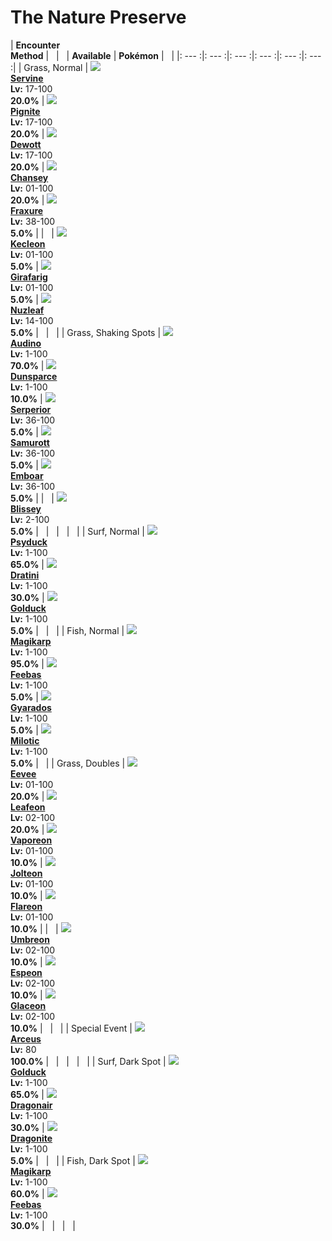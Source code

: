 # The Nature Preserve

| __Encounter<br>Method__ | &nbsp; | &nbsp; | __Available__ | __Pokémon__ | &nbsp; |
|: --- :|: --- :|: --- :|: --- :|: --- :|: --- :|
| Grass, Normal | ![][496] <br> __[Servine]__ <br> __Lv:__ 17-100 <br> __20.0%__ | ![][499] <br> __[Pignite]__ <br> __Lv:__ 17-100 <br> __20.0%__ | ![][502] <br> __[Dewott]__ <br> __Lv:__ 17-100 <br> __20.0%__ | ![][113] <br> __[Chansey]__ <br> __Lv:__ 01-100 <br> __20.0%__ | ![][611] <br> __[Fraxure]__ <br> __Lv:__ 38-100 <br> __5.0%__ |
| &nbsp; | ![][352] <br> __[Kecleon]__ <br> __Lv:__ 01-100 <br> __5.0%__ | ![][203] <br> __[Girafarig]__ <br> __Lv:__ 01-100 <br> __5.0%__ | ![][274] <br> __[Nuzleaf]__ <br> __Lv:__ 14-100 <br> __5.0%__ | &nbsp; | &nbsp; |
| Grass, Shaking Spots | ![][531] <br> __[Audino]__ <br> __Lv:__ 1-100 <br> __70.0%__ | ![][206] <br> __[Dunsparce]__ <br> __Lv:__ 1-100 <br> __10.0%__ | ![][497] <br> __[Serperior]__ <br> __Lv:__ 36-100 <br> __5.0%__ | ![][503] <br> __[Samurott]__ <br> __Lv:__ 36-100 <br> __5.0%__ | ![][500] <br> __[Emboar]__ <br> __Lv:__ 36-100 <br> __5.0%__ |
| &nbsp; | ![][242] <br> __[Blissey]__ <br> __Lv:__ 2-100 <br> __5.0%__ | &nbsp; | &nbsp; | &nbsp; | &nbsp; |
| Surf, Normal | ![][54] <br> __[Psyduck]__ <br> __Lv:__ 1-100 <br> __65.0%__ | ![][147] <br> __[Dratini]__ <br> __Lv:__ 1-100 <br> __30.0%__ | ![][55] <br> __[Golduck]__ <br> __Lv:__ 1-100 <br> __5.0%__ | &nbsp; | &nbsp; |
| Fish, Normal | ![][129] <br> __[Magikarp]__ <br> __Lv:__ 1-100 <br> __95.0%__ | ![][349] <br> __[Feebas]__ <br> __Lv:__ 1-100 <br> __5.0%__ | ![][130] <br> __[Gyarados]__ <br> __Lv:__ 1-100 <br> __5.0%__ | ![][350] <br> __[Milotic]__ <br> __Lv:__ 1-100 <br> __5.0%__ | &nbsp; |
| Grass, Doubles | ![][133] <br> __[Eevee]__ <br> __Lv:__ 01-100 <br> __20.0%__ | ![][470] <br> __[Leafeon]__ <br> __Lv:__ 02-100 <br> __20.0%__ | ![][134] <br> __[Vaporeon]__ <br> __Lv:__ 01-100 <br> __10.0%__ | ![][135] <br> __[Jolteon]__ <br> __Lv:__ 01-100 <br> __10.0%__ | ![][136] <br> __[Flareon]__ <br> __Lv:__ 01-100 <br> __10.0%__ |
| &nbsp; | ![][197] <br> __[Umbreon]__ <br> __Lv:__ 02-100 <br> __10.0%__ | ![][196] <br> __[Espeon]__ <br> __Lv:__ 02-100 <br> __10.0%__ | ![][471] <br> __[Glaceon]__ <br> __Lv:__ 02-100 <br> __10.0%__ | &nbsp; | &nbsp; |
| Special Event | ![][493] <br> __[Arceus]__ <br> __Lv:__ 80 <br> __100.0%__ | &nbsp; | &nbsp; | &nbsp; | &nbsp; |
| Surf, Dark Spot | ![][55] <br> __[Golduck]__ <br> __Lv:__ 1-100 <br> __65.0%__ | ![][148] <br> __[Dragonair]__ <br> __Lv:__ 1-100 <br> __30.0%__ | ![][149] <br> __[Dragonite]__ <br> __Lv:__ 1-100 <br> __5.0%__ | &nbsp; | &nbsp; |
| Fish, Dark Spot | ![][129] <br> __[Magikarp]__ <br> __Lv:__ 1-100 <br> __60.0%__ | ![][349] <br> __[Feebas]__ <br> __Lv:__ 1-100 <br> __30.0%__ | &nbsp; | &nbsp; | &nbsp; |


[496]: ../img/animated/496.gif
[Servine]: ../../pokemons/496/
[499]: ../img/animated/499.gif
[Pignite]: ../../pokemons/499/
[502]: ../img/animated/502.gif
[Dewott]: ../../pokemons/502/
[113]: ../img/animated/113.gif
[Chansey]: ../../pokemons/113/
[611]: ../img/animated/611.gif
[Fraxure]: ../../pokemons/611/
[352]: ../img/animated/352.gif
[Kecleon]: ../../pokemons/352/
[203]: ../img/animated/203.gif
[Girafarig]: ../../pokemons/203/
[274]: ../img/animated/274.gif
[Nuzleaf]: ../../pokemons/274/
[531]: ../img/animated/531.gif
[Audino]: ../../pokemons/531/
[206]: ../img/animated/206.gif
[Dunsparce]: ../../pokemons/206/
[497]: ../img/animated/497.gif
[Serperior]: ../../pokemons/497/
[503]: ../img/animated/503.gif
[Samurott]: ../../pokemons/503/
[500]: ../img/animated/500.gif
[Emboar]: ../../pokemons/500/
[242]: ../img/animated/242.gif
[Blissey]: ../../pokemons/242/
[54]: ../img/animated/54.gif
[Psyduck]: ../../pokemons/054/
[147]: ../img/animated/147.gif
[Dratini]: ../../pokemons/147/
[55]: ../img/animated/55.gif
[Golduck]: ../../pokemons/055/
[129]: ../img/animated/129.gif
[Magikarp]: ../../pokemons/129/
[349]: ../img/animated/349.gif
[Feebas]: ../../pokemons/349/
[130]: ../img/animated/130.gif
[Gyarados]: ../../pokemons/130/
[350]: ../img/animated/350.gif
[Milotic]: ../../pokemons/350/
[133]: ../img/animated/133.gif
[Eevee]: ../../pokemons/133/
[470]: ../img/animated/470.gif
[Leafeon]: ../../pokemons/470/
[134]: ../img/animated/134.gif
[Vaporeon]: ../../pokemons/134/
[135]: ../img/animated/135.gif
[Jolteon]: ../../pokemons/135/
[136]: ../img/animated/136.gif
[Flareon]: ../../pokemons/136/
[197]: ../img/animated/197.gif
[Umbreon]: ../../pokemons/197/
[196]: ../img/animated/196.gif
[Espeon]: ../../pokemons/196/
[471]: ../img/animated/471.gif
[Glaceon]: ../../pokemons/471/
[493]: ../img/animated/493.gif
[Arceus]: ../../pokemons/493/
[148]: ../img/animated/148.gif
[Dragonair]: ../../pokemons/148/
[149]: ../img/animated/149.gif
[Dragonite]: ../../pokemons/149/